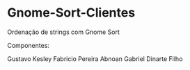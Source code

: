 # Gnome-Sort-Clientes
Ordenação de strings com Gnome Sort

Componentes:

Gustavo Kesley
Fabricio Pereira
Abnoan Gabriel
Dinarte Filho


